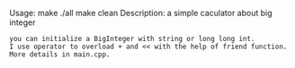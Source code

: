 Usage:
		make
		./all
		make clean
Description:
	a simple caculator about big integer
	
	you can initialize a BigInteger with string or long long int.
	I use operator to overload + and << with the help of friend function.
	More details in main.cpp.